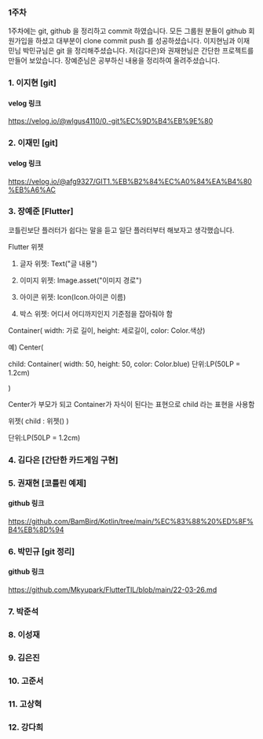 
### 1주차
1주차에는 git, github 을 정리하고 commit 하였습니다. 모든 그룹원 분들이 github 회원가입을 하셨고 대부분이 clone commit push 를 성공하셨습니다. 이지현님과 이재민님 박민규님은 git 을 정리해주셨습니다. 저(김다은)와 권재현님은 간단한 프로젝트를 만들어 보았습니다. 장예준님은 공부하신 내용을 정리하여 올려주셨습니다.
### 1. 이지현 [git]
#### velog 링크
https://velog.io/@wlgus4110/0.-git%EC%9D%B4%EB%9E%80

### 2. 이재민 [git]
#### velog 링크
https://velog.io/@afg9327/GIT1.%EB%B2%84%EC%A0%84%EA%B4%80%EB%A6%AC

### 3. 장예준 [Flutter]

코틀린보단 플러터가 쉽다는 말을 듣고 일단 플러터부터 해보자고 생각했습니다.

Flutter 위젯

1. 글자 위젯: Text("글 내용")

2. 이미지 위젯: Image.asset("이미지 경로")

3. 아이콘 위젯: Icon(Icon.아이콘 이름)

4. 박스 위젯: 어디서 어디까지인지 기준점을 잡아줘야 함

Container( width: 가로 길이, height: 세로길이, color: Color.색상)

예) Center(

child: Container( width: 50, height: 50, color: Color.blue) 단위:LP(50LP = 1.2cm)

)

Center가 부모가 되고 Container가 자식이 된다는 표현으로 child 라는 표현을 사용함

위젯( child : 위젯() )

단위:LP(50LP = 1.2cm)

### 4. 김다은 [간단한 카드게임 구현]


### 5. 권재현 [코틀린 예제]
#### github 링크
https://github.com/BamBird/Kotlin/tree/main/%EC%83%88%20%ED%8F%B4%EB%8D%94

### 6. 박민규 [git 정리]
#### github 링크
https://github.com/Mkyupark/FlutterTIL/blob/main/22-03-26.md

### 7. 박준석

### 8. 이성재

### 9. 김은진

### 10. 고준서

### 11. 고상혁

### 12. 강다희
